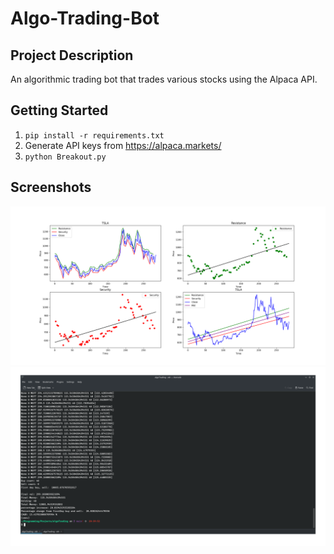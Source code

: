# Algo-Trading-Bot

## Project Description
An algorithmic trading bot that trades various stocks using the Alpaca API.

## Getting Started

1. ``` pip install -r requirements.txt ```
2. Generate API keys from https://alpaca.markets/
3. ```python Breakout.py```


## Screenshots
![Figure](https://github.com/kpp16/Algo-Trading-Bot/blob/main/Fig3.png)
![Backtest](https://github.com/kpp16/Algo-Trading-Bot/blob/main/Screenshot_20220321_204646_1.png)
